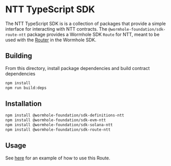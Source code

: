 # NTT TypeScript SDK

The NTT TypeScript SDK is is a collection of packages that provide a simple interface for interacting with NTT contracts. The `@wormhole-foundation/sdk-route-ntt` package provides a Wormhole SDK `Route` for NTT, meant to be used with the [Router](https://github.com/wormhole-foundation/connect-sdk/blob/main/examples/src/router.ts) in the Wormhole SDK.

## Building

From this directory, install package dependencies and build contract dependencies

```bash
npm install
npm run build:deps
```

## Installation

```bash
npm install @wormhole-foundation/sdk-definitions-ntt
npm install @wormhole-foundation/sdk-evm-ntt
npm install @wormhole-foundation/sdk-solana-ntt
npm install @wormhole-foundation/sdk-route-ntt
```

## Usage

See [here](sdk/examples/src/route.ts) for an example of how to use this Route.
